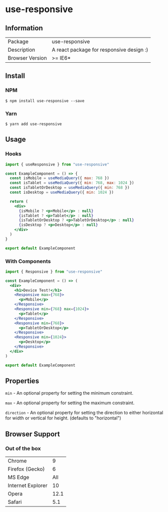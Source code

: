 # use-responsive

## Information

<table>
<tr>
<td>Package</td><td>use-responsive</td>
</tr>
<tr>
<td>Description</td>
<td>A react package for responsive design :)</td>
</tr>
<tr>
<td>Browser Version</td>
<td>>= IE6*</td>
</tr>
</table>

## Install

### NPM

```console
$ npm install use-responsive --save
```

### Yarn

```console
$ yarn add use-responsive
```

## Usage

### Hooks

```jsx
import { useResponsive } from "use-responsive"

const ExampleComponent = () => {
  const isMobile = useMediaQuery({ max: 768 })
  const isTablet = useMediaQuery({ min: 768, max: 1024 })
  const isTabletOrDesktop = useMediaQuery({ min: 768 })
  const isDesktop = useMediaQuery({ min: 1024 })

  return (
    <div>
      {isMobile ? <p>Mobile</p> : null}
      {isTablet ? <p>Tablet</p> : null}
      {isTabletOrDesktop ? <p>TabletOrDesktop</p> : null}
      {isDesktop ? <p>Desktop</p> : null}
    </div>
  )
}

export default ExampleComponent
```

### With Components

```jsx
import { Responsive } from "use-responsive"

const ExampleComponent = () => (
  <div>
    <h1>Device Test!</h1>
    <Responsive max={768}>
      <p>Mobile</p>
    </Responsive>
    <Responsive min={768} max={1024}>
      <p>Tablet</p>
    </Responsive>
    <Responsive min={768}>
      <p>TabletOrDesktop</p>
    </Responsive>
    <Responsive min={1024}>
      <p>Desktop</p>
    </Responsive>
  </div>
)

export default ExampleComponent
```

## Properties

`min` - An optional property for setting the minimum constraint.

`max` - An optional property for setting the maximum constraint.

`direction` - An optional property for setting the direction to either horizontal for width or vertical for height. (defaults to "horizontal")

## Browser Support

### Out of the box

<table>
<tr>
<td>Chrome</td>
<td>9</td>
</tr>
<tr>
<td>Firefox (Gecko)</td>
<td>6</td>
</tr>
<tr>
<td>MS Edge</td>
<td>All</td>
</tr>
<tr>
<td>Internet Explorer</td>
<td>10</td>
</tr>
<tr>
<td>Opera</td>
<td>12.1</td>
</tr>
<tr>
<td>Safari</td>
<td>5.1</td>
</tr>
</table>
